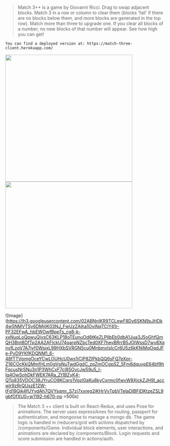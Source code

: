 

	
> Match 3++ is a game by Giovanni Ricci. Drag to swap adjacent blocks. Match 3 in a row or column to clear them (blocks 'fall' if there are no blocks below them, and more blocks are generated in the top row). Match more than three to upgrade one. If you clear all blocks of a number, no new blocks of that number will appear. See how high you can get!

	You can find a deployed version at: https://match-three-client.herokuapp.com/

<img src="https://lh3.googleusercontent.com/02ABNnIKR9TCLewF8Dy6SKN9sJHDk4w5NMVTSy6DMjiIK03NJ_FwUzZAjha1OyiNqTCIY41r-PF32EFwA_hbEWOwfBppTs_cg8-k-xxNuqLoQpwuQjysC63KLP18oTEunuOd6tKeZLPllbEb0dbA1Jua3J5oGhfQmQH3Bnt8DfTp2AA2AFIckU74qarpNZbcTed0XF7heyBRrrB5JOIWssD7wy8XqnyfLzqV7A7jyf0WsjxL99HXbSVRGN5cu0MnbmxIslcCr6U5z6kKNiMqOqdJFe-PvD9YKfKDQNM1_6-48fTTVpmgOceYCwLOUHcU0ws1iCiP8ZIPkbQQ6sFQ7eXpr-Z16COcKkQMmfHLm0gVpNuTwdGgdC_zqZmOCgpSZ_5Fm6dquypE64bf9hFqcusNrSNu3n1P3WhCxF7cI85OvcJw59u5_l-Iq4OwSohDkFWEK7ARa_Zt1BZyK4-QTp835VDOC38JYruCO9KCqrs1VgzI0aKu8kyCxrmc0fwvW8XjckZJH9l_accwlr9zRrQUszE12W-tFd19Qjk4fUYydAh7QVYsqmr_S7zj7xxreg2iKHrVvTpbVTelaDIBFiDKtzeZSL9gbfOfXU0=w1192-h670-no" width="400px"/>

<img src="https://lh3.googleusercontent.com/02ABNnIKR9TCLewF8Dy6SKN9sJHDk4w5NMVTSy6DMjiIK03NJ_FwUzZAjha1OyiNqTCIY41r-PF32EFwA_hbEWOwfBppTs_cg8-k-xxNuqLoQpwuQjysC63KLP18oTEunuOd6tKeZLPllbEb0dbA1Jua3J5oGhfQmQH3Bnt8DfTp2AA2AFIckU74qarpNZbcTed0XF7heyBRrrB5JOIWssD7wy8XqnyfLzqV7A7jyf0WsjxL99HXbSVRGN5cu0MnbmxIslcCr6U5z6kKNiMqOqdJFe-PvD9YKfKDQNM1_6-48fTTVpmgOceYCwLOUHcU0ws1iCiP8ZIPkbQQ6sFQ7eXpr-Z16COcKkQMmfHLm0gVpNuTwdGgdC_zqZmOCgpSZ_5Fm6dquypE64bf9hFqcusNrSNu3n1P3WhCxF7cI85OvcJw59u5_l-Iq4OwSohDkFWEK7ARa_Zt1BZyK4-QTp835VDOC38JYruCO9KCqrs1VgzI0aKu8kyCxrmc0fwvW8XjckZJH9l_accwlr9zRrQUszE12W-tFd19Qjk4fUYydAh7QVYsqmr_S7zj7xxreg2iKHrVvTpbVTelaDIBFiDKtzeZSL9gbfOfXU0=w1192-h670-no" width="400px"/>






![Image](https://lh3.googleusercontent.com/02ABNnIKR9TCLewF8Dy6SKN9sJHDk4w5NMVTSy6DMjiIK03NJ_FwUzZAjha1OyiNqTCIY41r-PF32EFwA_hbEWOwfBppTs_cg8-k-xxNuqLoQpwuQjysC63KLP18oTEunuOd6tKeZLPllbEb0dbA1Jua3J5oGhfQmQH3Bnt8DfTp2AA2AFIckU74qarpNZbcTed0XF7heyBRrrB5JOIWssD7wy8XqnyfLzqV7A7jyf0WsjxL99HXbSVRGN5cu0MnbmxIslcCr6U5z6kKNiMqOqdJFe-PvD9YKfKDQNM1_6-48fTTVpmgOceYCwLOUHcU0ws1iCiP8ZIPkbQQ6sFQ7eXpr-Z16COcKkQMmfHLm0gVpNuTwdGgdC_zqZmOCgpSZ_5Fm6dquypE64bf9hFqcusNrSNu3n1P3WhCxF7cI85OvcJw59u5_l-Iq4OwSohDkFWEK7ARa_Zt1BZyK4-QTp835VDOC38JYruCO9KCqrs1VgzI0aKu8kyCxrmc0fwvW8XjckZJH9l_accwlr9zRrQUszE12W-tFd19Qjk4fUYydAh7QVYsqmr_S7zj7xxreg2iKHrVvTpbVTelaDIBFiDKtzeZSL9gbfOfXU0=w1192-h670-no =500x)


> The Match 3 ++ client is built on React-Redux, and uses Pose for animations. The server uses express/knex for routing, passport for authentication, and mongoose to manage a mongo db. The game logic is handled in /reducers/grid with actions dispatched by /components/Game. Individual block elements, user interactions, and animations are declared by /components/Block. Login requests and score submission are handled in actions/auth.
